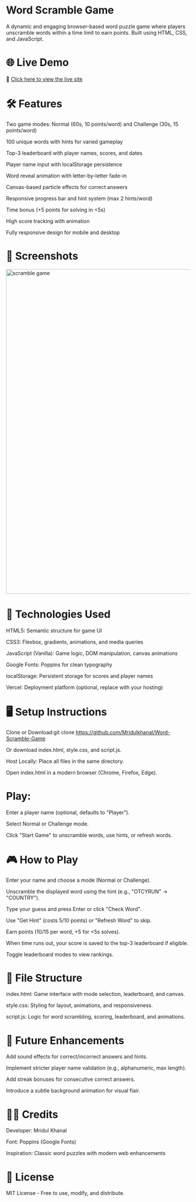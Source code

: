 ﻿# Word Scramble Game
 
A dynamic and engaging browser-based word puzzle game where players unscramble words within a time limit to earn points. Built using HTML, CSS, and JavaScript.

# 🌐 Live Demo

🔗 [Click here to view the live site](https://word-scramble-game-zeta.vercel.app/)

# 🛠️ Features

Two game modes: Normal (60s, 10 points/word) and Challenge (30s, 15 points/word)

100 unique words with hints for varied gameplay

Top-3 leaderboard with player names, scores, and dates

Player name input with localStorage persistence

Word reveal animation with letter-by-letter fade-in

Canvas-based particle effects for correct answers

Responsive progress bar and hint system (max 2 hints/word)

Time bonus (+5 points for solving in <5s)

High score tracking with animation

Fully responsive design for mobile and desktop

# 📸 Screenshots
<img width="1313" height="887" alt="scramble game" src="https://github.com/user-attachments/assets/b5b03304-4d23-413d-b09d-771e17bb1fb6" />

 

# 🚀 Technologies Used

HTML5: Semantic structure for game UI

CSS3: Flexbox, gradients, animations, and media queries

JavaScript (Vanilla): Game logic, DOM manipulation, canvas animations

Google Fonts: Poppins for clean typography

localStorage: Persistent storage for scores and player names

Vercel: Deployment platform (optional, replace with your hosting)



# 🖥️ Setup Instructions

Clone or Download:git clone https://github.com/Mridulkhanal/Word-Scramble-Game

Or download index.html, style.css, and script.js.

Host Locally:
Place all files in the same directory.

Open index.html in a modern browser (Chrome, Firefox, Edge).


# Play:
Enter a player name (optional, defaults to "Player").

Select Normal or Challenge mode.

Click "Start Game" to unscramble words, use hints, or refresh words.



# 🎮 How to Play

Enter your name and choose a mode (Normal or Challenge).

Unscramble the displayed word using the hint (e.g., "OTCYRUN" → "COUNTRY").

Type your guess and press Enter or click "Check Word".

Use "Get Hint" (costs 5/10 points) or "Refresh Word" to skip.

Earn points (10/15 per word, +5 for <5s solves).

When time runs out, your score is saved to the top-3 leaderboard if eligible.

Toggle leaderboard modes to view rankings.

# 📁 File Structure

index.html: Game interface with mode selection, leaderboard, and canvas.

style.css: Styling for layout, animations, and responsiveness.

script.js: Logic for word scrambling, scoring, leaderboard, and animations.

# 🚀 Future Enhancements

Add sound effects for correct/incorrect answers and hints.

Implement stricter player name validation (e.g., alphanumeric, max length).

Add streak bonuses for consecutive correct answers.

Introduce a subtle background animation for visual flair.

# 👨‍💻 Credits

Developer: Mridul Khanal

Font: Poppins (Google Fonts)

Inspiration: Classic word puzzles with modern web enhancements

# 📜 License
MIT License - Free to use, modify, and distribute.
